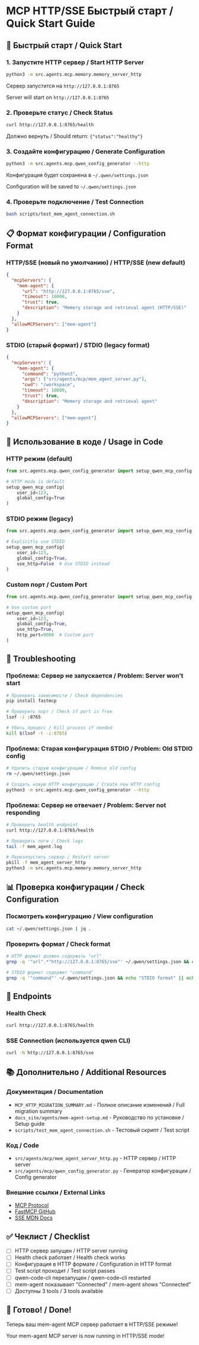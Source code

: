 # MCP HTTP/SSE Быстрый старт / Quick Start Guide

## 🚀 Быстрый старт / Quick Start

### 1. Запустите HTTP сервер / Start HTTP Server

```bash
python3 -m src.agents.mcp.memory.memory_server_http
```

Сервер запустится на `http://127.0.0.1:8765`

Server will start on `http://127.0.0.1:8765`

### 2. Проверьте статус / Check Status

```bash
curl http://127.0.0.1:8765/health
```

Должно вернуть / Should return: `{"status":"healthy"}`

### 3. Создайте конфигурацию / Generate Configuration

```bash
python3 -m src.agents.mcp.qwen_config_generator --http
```

Конфигурация будет сохранена в `~/.qwen/settings.json`

Configuration will be saved to `~/.qwen/settings.json`

### 4. Проверьте подключение / Test Connection

```bash
bash scripts/test_mem_agent_connection.sh
```

## 📋 Формат конфигурации / Configuration Format

### HTTP/SSE (новый по умолчанию) / HTTP/SSE (new default)

```json
{
  "mcpServers": {
    "mem-agent": {
      "url": "http://127.0.0.1:8765/sse",
      "timeout": 10000,
      "trust": true,
      "description": "Memory storage and retrieval agent (HTTP/SSE)"
    }
  },
  "allowMCPServers": ["mem-agent"]
}
```

### STDIO (старый формат) / STDIO (legacy format)

```json
{
  "mcpServers": {
    "mem-agent": {
      "command": "python3",
      "args": ["src/agents/mcp/mem_agent_server.py"],
      "cwd": "/workspace",
      "timeout": 10000,
      "trust": true,
      "description": "Memory storage and retrieval agent"
    }
  },
  "allowMCPServers": ["mem-agent"]
}
```

## 🔧 Использование в коде / Usage in Code

### HTTP режим (default)

```python
from src.agents.mcp.qwen_config_generator import setup_qwen_mcp_config

# HTTP mode is default
setup_qwen_mcp_config(
    user_id=123,
    global_config=True
)
```

### STDIO режим (legacy)

```python
from src.agents.mcp.qwen_config_generator import setup_qwen_mcp_config

# Explicitly use STDIO
setup_qwen_mcp_config(
    user_id=123,
    global_config=True,
    use_http=False  # Use STDIO instead
)
```

### Custom порт / Custom Port

```python
from src.agents.mcp.qwen_config_generator import setup_qwen_mcp_config

# Use custom port
setup_qwen_mcp_config(
    user_id=123,
    global_config=True,
    use_http=True,
    http_port=9000  # Custom port
)
```

## 🐛 Troubleshooting

### Проблема: Сервер не запускается / Problem: Server won't start

```bash
# Проверить зависимости / Check dependencies
pip install fastmcp

# Проверить порт / Check if port is free
lsof -i :8765

# Убить процесс / Kill process if needed
kill $(lsof -t -i:8765)
```

### Проблема: Старая конфигурация STDIO / Problem: Old STDIO config

```bash
# Удалить старую конфигурацию / Remove old config
rm ~/.qwen/settings.json

# Создать новую HTTP конфигурацию / Create new HTTP config
python3 -m src.agents.mcp.qwen_config_generator --http
```

### Проблема: Сервер не отвечает / Problem: Server not responding

```bash
# Проверить health endpoint
curl http://127.0.0.1:8765/health

# Проверить логи / Check logs
tail -f mem_agent.log

# Перезапустить сервер / Restart server
pkill -f mem_agent_server_http
python3 -m src.agents.mcp.memory.memory_server_http
```

## 📊 Проверка конфигурации / Check Configuration

### Посмотреть конфигурацию / View configuration

```bash
cat ~/.qwen/settings.json | jq .
```

### Проверить формат / Check format

```bash
# HTTP формат должен содержать "url"
grep -q '"url".*"http://127.0.0.1:8765/sse"' ~/.qwen/settings.json && echo "HTTP format ✓" || echo "Not HTTP format ✗"

# STDIO формат содержит "command"
grep -q '"command"' ~/.qwen/settings.json && echo "STDIO format" || echo "Not STDIO format"
```

## 🎯 Endpoints

### Health Check

```bash
curl http://127.0.0.1:8765/health
```

### SSE Connection (используется qwen CLI)

```bash
curl -N http://127.0.0.1:8765/sse
```

## 📚 Дополнительно / Additional Resources

### Документация / Documentation
- `MCP_HTTP_MIGRATION_SUMMARY.md` - Полное описание изменений / Full migration summary
- `docs_site/agents/mem-agent-setup.md` - Руководство по установке / Setup guide
- `scripts/test_mem_agent_connection.sh` - Тестовый скрипт / Test script

### Код / Code
- `src/agents/mcp/mem_agent_server_http.py` - HTTP сервер / HTTP server
- `src/agents/mcp/qwen_config_generator.py` - Генератор конфигурации / Config generator

### Внешние ссылки / External Links
- [MCP Protocol](https://modelcontextprotocol.io/)
- [FastMCP GitHub](https://github.com/jlowin/fastmcp)
- [SSE MDN Docs](https://developer.mozilla.org/en-US/docs/Web/API/Server-sent_events)

## ✅ Чеклист / Checklist

- [ ] HTTP сервер запущен / HTTP server running
- [ ] Health check работает / Health check works
- [ ] Конфигурация в HTTP формате / Configuration in HTTP format
- [ ] Test script проходит / Test script passes
- [ ] qwen-code-cli перезапущен / qwen-code-cli restarted
- [ ] mem-agent показывает "Connected" / mem-agent shows "Connected"
- [ ] Доступны 3 tools / 3 tools available

## 🎉 Готово! / Done!

Теперь ваш mem-agent MCP сервер работает в HTTP/SSE режиме!

Your mem-agent MCP server is now running in HTTP/SSE mode!
